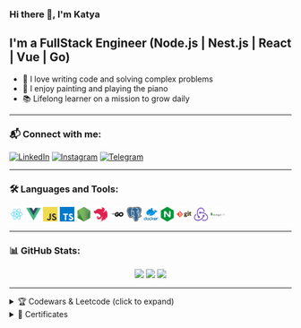 ### Hi there 👋, I'm Katya

## I'm a FullStack Engineer (Node.js | Nest.js | React | Vue | Go)

- 💪 I love writing code and solving complex problems  
- 🎨 I enjoy painting and playing the piano  
- 📚 Lifelong learner on a mission to grow daily

---

### 📬 Connect with me:

[![LinkedIn](https://img.shields.io/badge/-LinkedIn-0077B5?style=flat&logo=linkedin)](https://www.linkedin.com/in/ekaterina-kan/)
[![Instagram](https://img.shields.io/badge/-Instagram-E4405F?style=flat&logo=instagram&logoColor=white)](https://www.instagram.com/katyakan_/)
[![Telegram](https://img.shields.io/badge/-Telegram-2CA5E0?style=flat&logo=telegram&logoColor=white)](https://t.me/kankatya/)

---

### 🛠️ Languages and Tools:

<p align="left">
  <img src="https://raw.githubusercontent.com/github/explore/main/topics/react/react.png" width="26" alt="React"/>
  <img src="https://raw.githubusercontent.com/github/explore/main/topics/vue/vue.png" width="26" alt="Vue"/>
  <img src="https://raw.githubusercontent.com/github/explore/main/topics/javascript/javascript.png" width="26" alt="JavaScript"/>
  <img src="https://raw.githubusercontent.com/github/explore/main/topics/typescript/typescript.png" width="26" alt="TypeScript"/>
  <img src="https://raw.githubusercontent.com/github/explore/main/topics/nodejs/nodejs.png" width="26" alt="Node.js"/>
  <img src="https://raw.githubusercontent.com/github/explore/main/topics/nestjs/nestjs.png" width="26" alt="NestJS"/>
  <img src="https://raw.githubusercontent.com/github/explore/main/topics/go/go.png" width="26" alt="Go"/>
  <img src="https://raw.githubusercontent.com/github/explore/main/topics/postgresql/postgresql.png" width="26" alt="PostgreSQL"/>
  <img src="https://raw.githubusercontent.com/github/explore/main/topics/docker/docker.png" width="26" alt="Docker"/>
  <img src="https://raw.githubusercontent.com/github/explore/main/topics/nginx/nginx.png" width="26" alt="Nginx"/>
  <img src="https://raw.githubusercontent.com/github/explore/main/topics/git/git.png" width="26" alt="Git"/>
  <img src="https://raw.githubusercontent.com/github/explore/main/topics/redux/redux.png" width="26" alt="Redux"/>
  <img src="https://raw.githubusercontent.com/github/explore/main/topics/mongodb/mongodb.png" width="26" alt="MongoDB"/>
</p>

---

### 📊 GitHub Stats:

<p align="center">
  <img src="https://github-readme-stats.vercel.app/api?username=katyakan&show_icons=true&theme=jolly" height="150px"/>
  <img src="https://github-readme-stats.vercel.app/api/top-langs/?username=katyakan&layout=compact&theme=jolly" height="150px"/>
  <img src="https://github-readme-streak-stats.herokuapp.com/?user=katyakan&theme=jolly" height="150px"/>
</p>

---

<details>
  <summary>🏆 Codewars & Leetcode (click to expand)</summary>
  <br>
  <img src="https://badges.peiyuan.ch/leetcode/Katya_kan/solved?difficulty=all" />
  <img src="https://www.codewars.com/users/rsschool_eb945d8bcfc74012/badges/micro" />
</details>

<details>
  <summary>📜 Certificates</summary>
  <br>
  <a href="https://www.codecademy.com/profiles/Ekaterina_Kan/certificates/705dcb15de0da4dd9d9fc4f3274b430e/">
    <img height="120em" width="180em" src="https://user-images.githubusercontent.com/106536102/229682741-115f5a95-c135-4889-88d1-f7a115d64399.png"/>
  </a>
  <a href="https://www.freecodecamp.org/certification/kitmad/javascript-algorithms-and-data-structures/">
    <img height="120em" width="180em" src="https://user-images.githubusercontent.com/106536102/229683214-738f99fb-3d73-4de2-8e80-d9bf8233c646.png"/>
  </a>
  <a href="https://www.freecodecamp.org/certification/kitmad/responsive-web-design/">
    <img height="120em" width="180em" src="https://user-images.githubusercontent.com/106536102/233000657-e9c1fe8a-731a-4c1c-9535-8c7ca5f9471c.png"/>
  </a>
</details>
